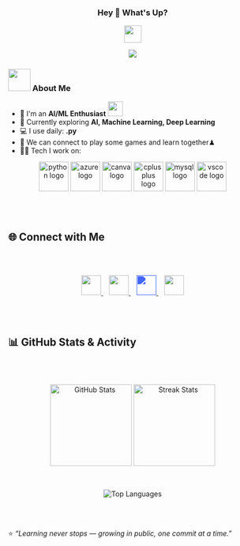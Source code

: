 <h3 align="center">Hey 👋 What's Up?</h3>
<p align="center">
  <img src="https://github.com/TheDudeThatCode/TheDudeThatCode/blob/master/Assets/Hi.gif" width="35" />
</p>

<p align="center">
  <img src="https://i.pinimg.com/originals/06/60/ef/0660efe82fa3da42ed56eef013171835.gif"/>
</p>

### <img src="https://github.com/TheDudeThatCode/TheDudeThatCode/blob/master/Assets/Developer.gif" width="45" /> About Me
- 🏦 I'm an **AI/ML Enthusiast** <img src="https://media.giphy.com/media/WUlplcMpOCEmTGBtBW/giphy.gif" width="30">  
- 📝 Currently exploring **AI, Machine Learning, Deep Learning**  
- 💻 I use daily: **.py**  
- 👯 We can connect to play some games and learn together♟
- 🧑‍💻 Tech I work on:  
<p align="center">
  <img src="https://skillicons.dev/icons?i=py" height="60" alt="python logo" />
  <img src="https://cdn.jsdelivr.net/gh/devicons/devicon/icons/azure/azure-original.svg" height="60" alt="azure logo" />
  <img src="https://cdn.jsdelivr.net/gh/devicons/devicon/icons/canva/canva-original.svg" height="60" alt="canva logo" />
  <img src="https://cdn.jsdelivr.net/gh/devicons/devicon/icons/cplusplus/cplusplus-original.svg" height="60" alt="cplusplus logo" />
  <img src="https://cdn.jsdelivr.net/gh/devicons/devicon/icons/mysql/mysql-original.svg" height="60" alt="mysql logo" />
  <img src="https://cdn.jsdelivr.net/gh/devicons/devicon/icons/vscode/vscode-original.svg" height="60" alt="vscode logo" />
</p>

<br><br>

## 🌐 Connect with Me  
<br><br>
<p align="center">
  <a href="https://twitter.com/your_handle" target="blank">
    <img src="https://cdn.jsdelivr.net/gh/devicons/devicon/icons/twitter/twitter-original.svg" height="40" width="40"/>
  </a>&nbsp;&nbsp;
  
  <a href="https://linkedin.com/in/your_profile" target="blank">
    <img src="https://cdn.jsdelivr.net/gh/devicons/devicon/icons/linkedin/linkedin-original.svg" height="40" width="40"/>
  </a>&nbsp;&nbsp;
  
  <a href="http://discord.com/users/your_discord" target="blank">
    <img src="https://cdn.jsdelivr.net/gh/simple-icons/simple-icons/icons/discord.svg" height="40" width="40" style="filter: invert(50%) sepia(100%) saturate(5000%) hue-rotate(220deg)"/>
  </a>&nbsp;&nbsp;
  
  <a href="https://www.buymeacoffee.com/your_link">
    <img src="https://cdn.buymeacoffee.com/buttons/v2/default-yellow.png" height="40" />
  </a>
</p>


<br><br>

## 📊 GitHub Stats & Activity  
<br><br>
<p align="center">
  <img src="https://github-readme-stats.vercel.app/api?username=MuhammadHamza&show_icons=true&theme=radical" alt="GitHub Stats" height="165"/>
  <img src="https://github-readme-streak-stats.herokuapp.com/?user=MuhammadHamza&theme=radical" alt="Streak Stats" height="165"/>
</p>

<br>

<p align="center">
  <img src="https://github-readme-stats.vercel.app/api/top-langs/?username=MuhammadHamza&layout=compact&theme=radical" alt="Top Languages"/>
</p>

<br><br>

⭐️ *“Learning never stops — growing in public, one commit at a time.”*  
